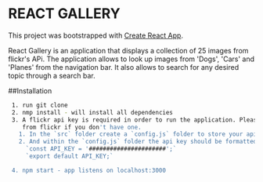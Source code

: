 # REACT GALLERY
This project was bootstrapped with [Create React App](https://github.com/facebook/create-react-app).

React Gallery is an application that displays a collection of 25 images from flickr's APi. The application allows to look up images from 'Dogs', 'Cars' and 'Planes' from the navigation bar. It also allows to search for any desired topic through a search bar.

##Installation

```bash
 1. run git clone
 2. nmp install - will install all dependencies
 3. A flickr api key is required in order to run the application. Please use this link to get an [api key](https://www.flickr.com/services/api)
    from flickr if you don't have one.
   1. In the `src` folder create a `config.js` folder to store your api_key
   2. And within the `config.js` folder the api key should be formatted like this.
     `const API_KEY = '######################';`
     `export default API_KEY;`

 4. npm start - app listens on localhost:3000
```
